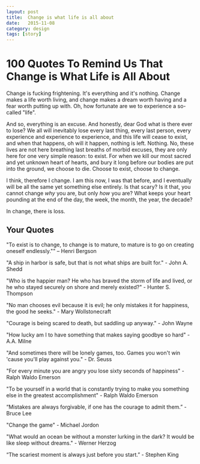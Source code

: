 ```yaml
---
layout: post
title:  Change is what life is all about
date:   2015-11-08
category: design
tags: [story]
---
```


# 100 Quotes To Remind Us That Change is What Life is All About #

Change is fucking frightening. It's everything and it's nothing. Change makes a life worth living, and change makes a dream worth having and a fear worth putting up with. Oh, how fortunate are we to experience a so-called "life". 

And so, everything is an excuse. And honestly, dear God what is there ever to lose? We all will inevitably lose every last thing, every last person, every experience and experience to experience, and this life will cease to exist, and when that happens, oh will it happen, nothing is left. Nothing. No, these lives are not here breathing last breaths of morbid excuses, they are only here for one very simple reason: to exist. For when we kill our most sacred and yet unknown heart of hearts, and bury it long before our bodies are put into the ground, we choose to die. Choose to exist, choose to change. 

I think, therefore I change. I am this now, I was that before, and I eventually will be all the same yet something else entirely. Is that scary? Is it that, you cannot change *why* you are, but only *how* you are? What keeps your heart pounding at the end of the day, the week, the month, the year, the decade? 

In change, there is loss.

## Your Quotes

"To exist is to change, to change is to mature, to mature is to go on creating oneself endlessly."" – Henri Bergson

"A ship in harbor is safe, but that is not what ships are built for." - John A. Shedd

"Who is the happier man? He who has braved the storm of life and lived, or he who stayed securely on shore and merely existed?" - Hunter S. Thompson

"No man chooses evil because it is evil; he only mistakes it for happiness, the good he seeks." - Mary Wollstonecraft

"Courage is being scared to death, but saddling up anyway." - John Wayne

"How lucky am I to have something that makes saying goodbye so hard" - A.A. Milne

"And sometimes there will be lonely games, too. Games you won't win 'cause you'll play against you." - Dr. Seuss

"For every minute you are angry you lose sixty seconds of happiness" - Ralph Waldo Emerson

"To be yourself in a world that is constantly trying to make you something else in the greatest accomplishment" - Ralph Waldo Emerson

“Mistakes are always forgivable, if one has the courage to admit them.” - Bruce Lee

"Change the game" - Michael Jordon

"What would an ocean be without a monster lurking in the dark? It would be like sleep without dreams." - Werner Herzog

“The scariest moment is always just before you start.” - Stephen King


